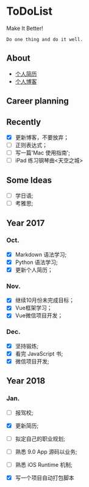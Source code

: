 # ToDoList

Make It Better!

    Do one thing and do it well.

## About
- [个人简历][000]
- [个人博客][001]


## Career planning


## Recently
- [x] 更新博客，不要放弃；
- [ ] 正则表达式；
- [ ] 写一篇'Mac 使用指南';
- [ ] iPad 练习钢琴曲<天空之城>

## Some Ideas
- [ ] 学日语;
- [ ] 考雅思;

## Year 2017
### Oct.
- [x] Markdown 语法学习;
- [x] Python 语法学习;
- [x] 更新个人简历；

### Nov.
- [x] 继续10月份未完成目标；
- [x] Vue框架学习；
- [x] Vue微信项目开发；

### Dec.
- [x] 坚持锻炼;
- [x] 看完 JavaScript 书;
- [x] 微信项目开发;

## Year 2018
### Jan.
- [ ] 报驾校;
- [x] 更新简历;
- [ ] 拟定自己的职业规划;
- [ ] 熟悉 9.0 App 源码以业务;
- [ ] 熟悉 iOS Runtime 机制;
- [x] 写一个项目自动打包脚本



[000]:https://github.com/ceeyang/Resume
[001]:http://ceeyang.com
